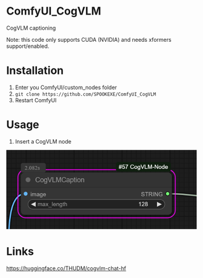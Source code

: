 # ComfyUI_CogVLM

CogVLM captioning

Note: this code only supports CUDA (NVIDIA) and needs xformers support/enabled.

# Installation

1. Enter you ComfyUI/custom_nodes folder
2. `git clone https://github.com/SPOOKEXE/ComfyUI_CogVLM`
3. Restart ComfyUI

# Usage

1. Insert a CogVLM node

![Visual Usage Of CogVLM Node](image.png)

# Links

https://huggingface.co/THUDM/cogvlm-chat-hf
